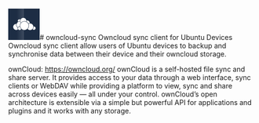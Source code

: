 
<img src="https://github.com/dubstar-04/owncloud-sync/blob/master/Owncloud-Sync/Owncloud-Sync/Owncloud-Sync.png?raw=true" width="64"># owncloud-sync
Owncloud sync client for Ubuntu Devices
Owncloud sync client allow users of Ubuntu devices to backup and synchronise data between their device and their owncloud storage. 

ownCloud: https://owncloud.org/
ownCloud is a self-hosted file sync and share server. It provides access to your data through a web interface, sync clients or WebDAV while providing a platform to view, sync and share across devices easily — all under your control. ownCloud’s open architecture is extensible via a simple but powerful API for applications and plugins and it works with any storage.
